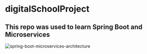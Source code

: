 # digitalSchoolProject
## This repo was used to learn Spring Boot and Microservices

![spring-boot-microservices-architecture](https://github.com/Dorad89/digitalSchoolProject/assets/93276510/0c413288-f1d0-4e71-973f-edb7b12ca171)

